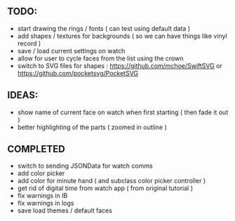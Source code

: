 
## TODO:
- start drawing the rings / fonts ( can test using default data )
- add shapes / textures for backgrounds ( so we can have things like vinyl record )
- save / load current settings on watch
- allow for user to cycle faces from the list using the crown
- switch to SVG files for shapes : https://github.com/mchoe/SwiftSVG or https://github.com/pocketsvg/PocketSVG

## IDEAS:
- show name of current face on watch when first starting ( then fade it out )
- better highlighting of the parts ( zoomed in outline )

## COMPLETED
- switch to sending JSONData for watch comms
- add color picker
- add color for minute hand ( and subclass color picker controller )
- get rid of digital time from watch app ( from original tutorial )
- fix warnings in IB 
- fix warnings in logs
- save load themes / default faces

